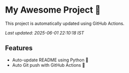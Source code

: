 # My Awesome Project 🚀

This project is automatically updated using GitHub Actions.

_Last updated: 2025-06-01 22:10:18 IST_

## Features
- Auto-update README using Python 🐍
- Auto Git push with GitHub Actions 🤖
